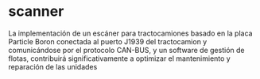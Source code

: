 # scanner
La implementación de un escáner para tractocamiones basado en la placa Particle Boron conectada al puerto J1939 del tractocamion y comunicándose por el protocolo CAN-BUS, y un software de gestión de flotas, contribuirá significativamente a optimizar el mantenimiento y reparación de las unidades
